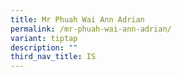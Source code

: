 ```yaml
---
title: Mr Phuah Wai Ann Adrian
permalink: /mr-phuah-wai-ann-adrian/
variant: tiptap
description: ""
third_nav_title: IS
---
```

